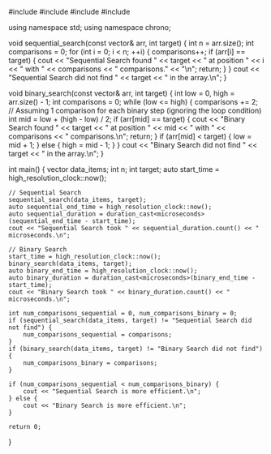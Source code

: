 #include <iostream>
#include <vector>
#include <chrono>
#include <algorithm>

using namespace std;
using namespace chrono;

void sequential_search(const vector<int>& arr, int target) {
    int n = arr.size();
    int comparisons = 0;
    for (int i = 0; i < n; ++i) {
        comparisons++;
        if (arr[i] == target) {
            cout << "Sequential Search found " << target << " at position " << i << " with " << comparisons << " comparisons." << "\n";
            return;
        }
    }
    cout << "Sequential Search did not find " << target << " in the array.\n";
}

void binary_search(const vector<int>& arr, int target) {
    int low = 0, high = arr.size() - 1;
    int comparisons = 0;
    while (low <= high) {
        comparisons += 2; // Assuming 1 comparison for each binary step (ignoring the loop condition)
        int mid = low + (high - low) / 2;
        if (arr[mid] == target) {
            cout << "Binary Search found " << target << " at position " << mid << " with " << comparisons << " comparisons.\n";
            return;
        }
        if (arr[mid] < target) {
            low = mid + 1;
        } else {
            high = mid - 1;
        }
    }
    cout << "Binary Search did not find " << target << " in the array.\n";
}

int main() {
    vector<int> data_items;
    int n;
    int target;
    auto start_time = high_resolution_clock::now();
    
    // Sequential Search
    sequential_search(data_items, target);
    auto sequential_end_time = high_resolution_clock::now();
    auto sequential_duration = duration_cast<microseconds>(sequential_end_time - start_time);
    cout << "Sequential Search took " << sequential_duration.count() << " microseconds.\n";

    // Binary Search
    start_time = high_resolution_clock::now();
    binary_search(data_items, target);
    auto binary_end_time = high_resolution_clock::now();
    auto binary_duration = duration_cast<microseconds>(binary_end_time - start_time);
    cout << "Binary Search took " << binary_duration.count() << " microseconds.\n";

    int num_comparisons_sequential = 0, num_comparisons_binary = 0;
    if (sequential_search(data_items, target) != "Sequential Search did not find") {
        num_comparisons_sequential = comparisons;
    }
    if (binary_search(data_items, target) != "Binary Search did not find") {
        num_comparisons_binary = comparisons;
    }

    if (num_comparisons_sequential < num_comparisons_binary) {
        cout << "Sequential Search is more efficient.\n";
    } else {
        cout << "Binary Search is more efficient.\n";
    }

    return 0;
}
